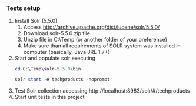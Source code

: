 ﻿### Tests setup
1.  Install Solr (5.5.0)
	1. Access http://archive.apache.org/dist/lucene/solr/5.5.0/
	2. Download solr-5.5.0.zip file
	3. Unzip file in C:\Temp (or another folder of your preference)
	4. Make sure than all requirements of SOLR system was installed in computer (basically, Java JRE 1.7+)
2.  Start and populate solr executing
	```powershell
	cd C:\Temp\solr-5.5.0\bin

	solr start -e techproducts -noprompt
	```
3.  Test Solr collection accessing http://localhost:8983/solr/#/techproducts
4.  Start unit tests in this project